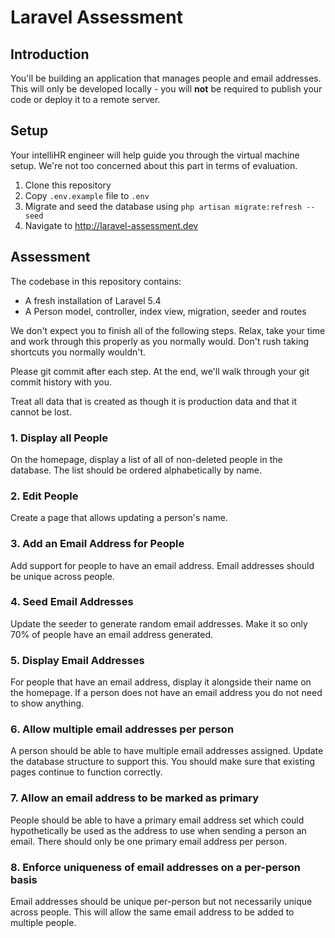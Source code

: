 # Laravel Assessment

## Introduction

You'll be building an application that manages people and email addresses. This
will only be developed locally - you will **not** be required to publish your
code or deploy it to a remote server.

## Setup

Your intelliHR engineer will help guide you through the virtual machine setup.
We're not too concerned about this part in terms of evaluation.

1. Clone this repository
2. Copy `.env.example` file to `.env`
3. Migrate and seed the database using `php artisan migrate:refresh --seed`
4. Navigate to http://laravel-assessment.dev

## Assessment

The codebase in this repository contains:
* A fresh installation of Laravel 5.4
* A Person model, controller, index view, migration, seeder and routes

We don't expect you to finish all of the following steps. Relax, take your time
and work through this properly as you normally would. Don't rush taking
shortcuts you normally wouldn't.

Please git commit after each step. At the end, we'll walk through your git
commit history with you.

Treat all data that is created as though it is production data and that it
cannot be lost.

### 1. Display all People

On the homepage, display a list of all of non-deleted people in the database.
The list should be ordered alphabetically by name.

### 2. Edit People

Create a page that allows updating a person's name.

### 3. Add an Email Address for People

Add support for people to have an email address. Email addresses should be
unique across people.

### 4. Seed Email Addresses

Update the seeder to generate random email addresses. Make it so only 70% of
people have an email address generated.

### 5. Display Email Addresses

For people that have an email address, display it alongside their name
on the homepage. If a person does not have an email address you do not need to
show anything.

### 6. Allow multiple email addresses per person

A person should be able to have multiple email addresses assigned. Update
the database structure to support this. You should make sure that existing pages
continue to function correctly.

### 7. Allow an email address to be marked as primary

People should be able to have a primary email address set which could
hypothetically be used as the address to use when sending a person an email.
There should only be one primary email address per person.

### 8. Enforce uniqueness of email addresses on a per-person basis

Email addresses should be unique per-person but not necessarily unique across
people. This will allow the same email address to be added to multiple people.
